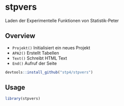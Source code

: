 # stpvers

 

Laden der Experimentelle Funktionen von Statistik-Peter

Overview
--------


-   `Projekt()` Initialisiert ein neues Projekt
-   `APA2()` Erstellt Tabellen
-   `Text()` Schreibt HTML Text
-   `End()` Aufruf der Seite

``` r
devtools::install_github("stp4/stpvers")
```


Usage
-----

``` r
library(stpvers)

 
```
